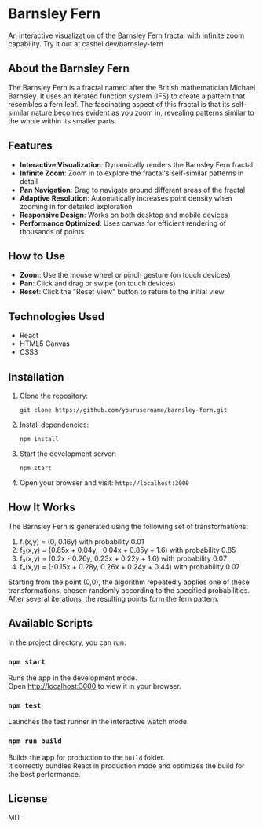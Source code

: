 # Barnsley Fern

An interactive visualization of the Barnsley Fern fractal with infinite zoom capability. Try it out at cashel.dev/barnsley-fern

## About the Barnsley Fern

The Barnsley Fern is a fractal named after the British mathematician Michael Barnsley. It uses an iterated function system (IFS) to create a pattern that resembles a fern leaf. The fascinating aspect of this fractal is that its self-similar nature becomes evident as you zoom in, revealing patterns similar to the whole within its smaller parts.

## Features

- **Interactive Visualization**: Dynamically renders the Barnsley Fern fractal
- **Infinite Zoom**: Zoom in to explore the fractal's self-similar patterns in detail
- **Pan Navigation**: Drag to navigate around different areas of the fractal
- **Adaptive Resolution**: Automatically increases point density when zooming in for detailed exploration
- **Responsive Design**: Works on both desktop and mobile devices
- **Performance Optimized**: Uses canvas for efficient rendering of thousands of points

## How to Use

- **Zoom**: Use the mouse wheel or pinch gesture (on touch devices)
- **Pan**: Click and drag or swipe (on touch devices)
- **Reset**: Click the "Reset View" button to return to the initial view

## Technologies Used

- React
- HTML5 Canvas
- CSS3

## Installation

1. Clone the repository:
   ```
   git clone https://github.com/yourusername/barnsley-fern.git
   ```

2. Install dependencies:
   ```
   npm install
   ```

3. Start the development server:
   ```
   npm start
   ```

4. Open your browser and visit: `http://localhost:3000`

## How It Works

The Barnsley Fern is generated using the following set of transformations:

1. f₁(x,y) = (0, 0.16y) with probability 0.01
2. f₂(x,y) = (0.85x + 0.04y, -0.04x + 0.85y + 1.6) with probability 0.85
3. f₃(x,y) = (0.2x - 0.26y, 0.23x + 0.22y + 1.6) with probability 0.07
4. f₄(x,y) = (-0.15x + 0.28y, 0.26x + 0.24y + 0.44) with probability 0.07

Starting from the point (0,0), the algorithm repeatedly applies one of these transformations, chosen randomly according to the specified probabilities. After several iterations, the resulting points form the fern pattern.

## Available Scripts

In the project directory, you can run:

### `npm start`

Runs the app in the development mode.\
Open [http://localhost:3000](http://localhost:3000) to view it in your browser.

### `npm test`

Launches the test runner in the interactive watch mode.

### `npm run build`

Builds the app for production to the `build` folder.\
It correctly bundles React in production mode and optimizes the build for the best performance.

## License

MIT
